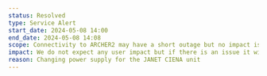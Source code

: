 ```yaml
---
status: Resolved
type: Service Alert
start_date: 2024-05-08 14:00  
end_date: 2024-05-08 14:08  
scope: Connectivity to ARCHER2 may have a short outage but no impact is expected  
impact: We do not expect any user impact but if there is an issue it will be a short connectivity outage 
reason: Changing power supply for the JANET CIENA unit 
---
```

